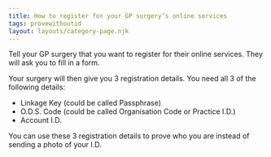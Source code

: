 ```yaml
---
title: How to register for your GP surgery’s online services
tags: provewithoutid
layout: layouts/category-page.njk
---
```


Tell your GP surgery that you want to register for their online services. They will ask you to fill in a form.

Your surgery will then give you 3 registration details. You need all 3 of the following details:
* Linkage Key (could be called Passphrase)
* O.D.S. Code (could be called Organisation Code or Practice I.D.)
* Account I.D.

You can use these 3 registration details to prove who you are instead of sending a photo of your I.D.
